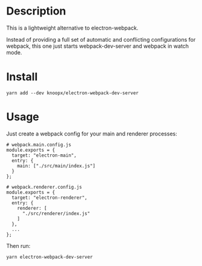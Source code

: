 # Description

This is a lightweight alternative to electron-webpack.

Instead of providing a full set of automatic and conflicting configurations for webpack, this one just starts webpack-dev-server and webpack in watch mode.

# Install

```
yarn add --dev knoopx/electron-webpack-dev-server
```

# Usage

Just create a webpack config for your main and renderer processes:

```
# webpack.main.config.js
module.exports = {
  target: "electron-main",
  entry: {
    main: ["./src/main/index.js"]
  }
};
```

```
# webpack.renderer.config.js
module.exports = {
  target: "electron-renderer",
  entry: {
    renderer: [
      "./src/renderer/index.js"
    ]
  },
  ...
};
```

Then run:

```
yarn electron-webpack-dev-server
```
